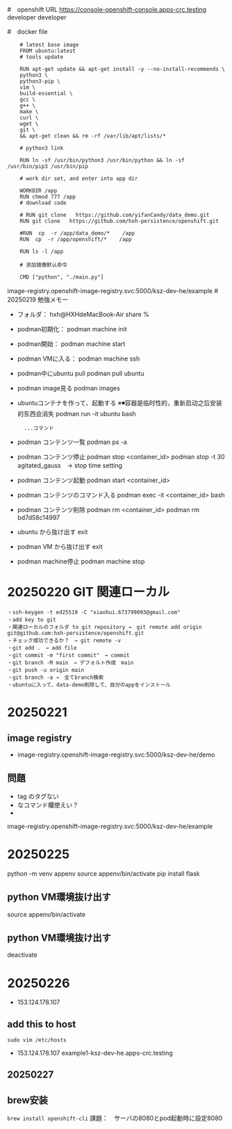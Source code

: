 #　openshift URL
    https://console-openshift-console.apps-crc.testing
    developer
    developer

#　docker file

        # latest base image
        FROM ubuntu:latest
        # tools update

        RUN apt-get update && apt-get install -y --no-install-recommends \
        python3 \
        python3-pip \
        vim \
        build-essential \
        gcc \
        g++ \
        make \
        curl \
        wget \
        git \
        && apt-get clean && rm -rf /var/lib/apt/lists/*

        # python3 link

        RUN ln -sf /usr/bin/python3 /usr/bin/python && ln -sf /usr/bin/pip3 /usr/bin/pip

        # work dir set, and enter into app dir

        WORKDIR /app
        RUN chmod 777 /app
        # download code

        # RUN git clone   https://github.com/yifanCandy/data_demo.git
        RUN git clone   https://github.com/hxh-persistence/openshift.git

        #RUN  cp  -r /app/data_demo/*    /app
        RUN  cp  -r /app/openshift/*    /app

        RUN ls -l /app

        # 添加镜像默认命令

        CMD ["python", "./main.py"]
image-registry.openshift-image-registry.svc:5000/ksz-dev-he/example
#　20250219 勉強メモー

* フォルダ：
    hxh@HXHdeMacBook-Air share % 

* podman初期化：
        podman machine init

* podman開始：
        podman machine start

* podman VMに入る：
        podman machine ssh

* podman中にubuntu pull
        podman pull ubuntu

* podman image見る
        podman images

* ubuntuコンテナを作って、起動する ※◾容器是临时性的，重新启动之后安装的东西会消失
        podman run -it ubuntu bash

        ...コマンド

* podman コンテンツ一覧
        podman ps -a

* podman コンテンツ停止
        podman stop <container_id>
        podman stop -t 30 agitated_gauss　→ stop time setting

* podman コンテンツ起動
        podman start <container_id>

* podman コンテンツのコマンド入る
    podman exec -it <container_id> bash　

* podman コンテンツ削除
        podman rm <container_id>
        podman rm bd7d58c14997

* ubuntu から抜け出す
        exit

* podman VM から抜け出す
        exit

* podman machine停止
        podman machine stop

# 20250220 GIT 関連ローカル
    ・ssh-keygen -t ed25519 -C "xiaohui.673799093@gmail.com"
    ・add key to git
    ・関連ローカルのフォルダ to git repository →　git remote add origin git@github.com:hxh-persistence/openshift.git
    ・チェック成功できるか？　→ git remote -v
    ・git add .　→ add file
    ・git commit -m "first commit"　→ commit
    ・git branch -M main　→ デフォルト作成　main
    ・git push -u origin main
    ・git branch -a →　全てbranch検索
    ・ubuntuに入って、data-demo削除して、自分のappをインストール

# 20250221
## image registry
   - image-registry.openshift-image-registry.svc:5000/ksz-dev-he/demo

##

## 問題
   - tag のタグない
   - なコマンド欄使えい？
   - 


image-registry.openshift-image-registry.svc:5000/ksz-dev-he/example

# 20250225
python -m venv appenv
source appenv/bin/activate
pip install flask

## python VM環境抜け出す
source appenv/bin/activate
## python VM環境抜け出す
deactivate

# 20250226
- 153.124.178.107

## add this to host

`sudo vim /etc/hosts`
- 153.124.178.107 example1-ksz-dev-he.apps-crc.testing

## 20250227

## brew安装
`brew install openshift-cli`
課題：　サーバの8080とpod起動時に設定8080
